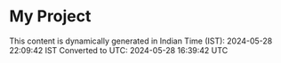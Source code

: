 # My Project

This content is dynamically generated in Indian Time (IST): 2024-05-28 22:09:42 IST
Converted to UTC: 2024-05-28 16:39:42 UTC
